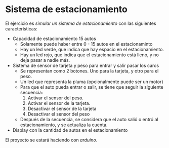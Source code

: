 # Sistema de estacionamiento

El ejercicio es _simular un sistema de estacionamiento_ con las siguientes características:

- Capacidad de estacionamiento 15 autos
  - Solamente puede haber entre 0 - 15 autos en el estacionaminto
  - Hay un led verde, que indica que hay espacio en el estacionamiento.
  - Hay un led rojo, que indica que el estacionamiento está lleno, y no deja pasar a nadie más.
- Sistema de sensor de tarjeta y peso para entrar y salir pasar los caros
  - Se representan como 2 botones. Uno para la tarjeta, y otro para el peso.
  - Un led que representa la pluma (opcionalmente puede ser un motor)
  - Para que el auto pueda entrar o salir, se tiene que seguir la siguiente secuencia:
    1. Activar el sensor del peso.
    2. Activar el sensor de la tarjeta.
    3. Desactivar el sensor de la tarjeta
    4. Desactivar el sensor del peso
  - Después de la secuencia, se considera que el auto salió o entró al estacionamiento, y se actualiza la cuenta.
- Display con la cantidad de autos en el estacionamiento

El proyecto se estará haciendo con _arduino_.
